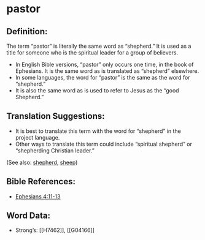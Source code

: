 # pastor

## Definition:

The term “pastor” is literally the same word as “shepherd.” It is used as a title for someone who is the spiritual leader for a group of believers.

* In English Bible versions, “pastor” only occurs one time, in the book of Ephesians. It is the same word as is translated as “shepherd” elsewhere.
* In some languages, the word for “pastor” is the same as the word for “shepherd.”
* It is also the same word as is used to refer to Jesus as the “good Shepherd.”

## Translation Suggestions:

* It is best to translate this term with the word for “shepherd” in the project language.
* Other ways to translate this term could include “spiritual shepherd” or “shepherding Christian leader.”

(See also: [shepherd](../other/shepherd.md), [sheep](../other/sheep.md))

## Bible References:

* [Ephesians 4:11-13](rc://en/tn/help/eph/04/11)

## Word Data:

* Strong’s: [[H7462]], [[G04166]]

